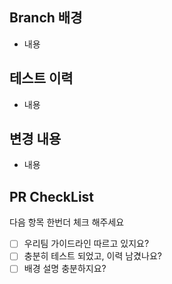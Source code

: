 ## Branch 배경
- 내용

## 테스트 이력
- 내용

## 변경 내용
- 내용

## PR CheckList
다음 항목 한번더 체크 해주세요

- [ ] 우리팀 가이드라인 따르고 있지요?
- [ ] 충분히 테스트 되었고, 이력 남겼나요?
- [ ] 배경 설명 충분하지요?
